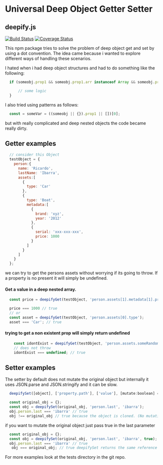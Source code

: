 # Universal Deep Object Getter Setter #
## deepify.js ##
[![Build Status](https://travis-ci.org/lxibarra/universal-deepify.svg?branch=master)](https://travis-ci.org/lxibarra/universal-deepify)
[![Coverage Status](https://coveralls.io/repos/github/lxibarra/universal-deepify/badge.svg?branch=master)](https://coveralls.io/github/lxibarra/universal-deepify?branch=master)

This npm package tries to solve the problem of deep object get and set by using a dot convention. The idea came because i wanted to explore different ways of handling these scenarios.

I hated when i had deep object structures and had to do something like the following:

```javascript
  if (someobj.prop1 && someobj.prop1.arr instanceof Array && someobj.prop1.arr .length > 0) {

      // some logic
  }
```
I also tried using patterns as follows:
```javascript
  const = someVar = ((someobj || {}).prop1 || [])[0];
```
but with really complicated and deep nested objects the code became really dirty.

## Getter examples

```javascript
  // consider this Object
  testObject = {
    person:{
      name: 'Ricardo',
      lastName: 'Ibarra',
      assets:[
        {
          type: 'Car'
        },
        {
          type: 'Boat',
          metadata:[
            {
              brand: 'xyz',
              year: '2012'
            },
            {
              serial: 'xxx-xxx-xxx',
              price: 1000
            }
          ]
        }
      ]
    }
  };
```
we can try to get the persons assets without worrying if its going to throw. If a property is no present it will simply be undefined.

#### Get a value in a deep nested array. ####
```javascript
  const price = deepifyGet(testObject, 'person.assets[1].metadata[1].price');

  price === 1000 // true
  // or
  const asset = deepifyGet(testObject, 'person.assets[0].type');
  asset === 'Car'; // true
```

#### trying to get a non existent prop will simply return undefined ####

```javascript
    const idontExist = deepifyGet(testObject, 'person.assets.someRandom.prop[0].that.does.not.exist');
    // does not throw
    idontExist === undefined; // true
```
## Setter examples

The setter by default does not mutate the original object but internally it uses JSON.parse and JSON.stringify and it can be slow.

```javascript
  deepifySet([object], ['property.path'], ['value'], [mutate:boolean] = false);
```

```javascript
  const original_obj = {};
  const obj = deepifySet(original_obj, 'person.last', 'ibarra');
  obj.person.last === 'ibarra' // true
  obj !== original_obj // true because the object is cloned. (No mutation)
```

 if you want to mutate the original object just pass true in the last parameter

 ```javascript
   const original_obj = {};
   const obj = deepifySet(original_obj, 'person.last', 'ibarra', true);
   obj.person.last === 'ibarra' // true
    obj === original_obj; // true deepifySet returns the same reference (object is mutated)
 ```

 For more examples look at the tests directory in the git repo.
